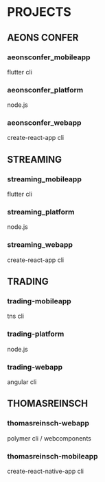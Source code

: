 # PROJECTS

## AEONS CONFER

### aeonsconfer_mobileapp
flutter cli

### aeonsconfer_platform
node.js

### aeonsconfer_webapp
create-react-app cli

## STREAMING

### streaming_mobileapp
flutter cli

### streaming_platform	
node.js

### streaming_webapp
create-react-app cli

## TRADING

### trading-mobileapp
tns cli

### trading-platform	
node.js

### trading-webapp
angular cli

## THOMASREINSCH

### thomasreinsch-webapp
polymer cli / webcomponents

### thomasreinsch-mobileapp
create-react-native-app cli

